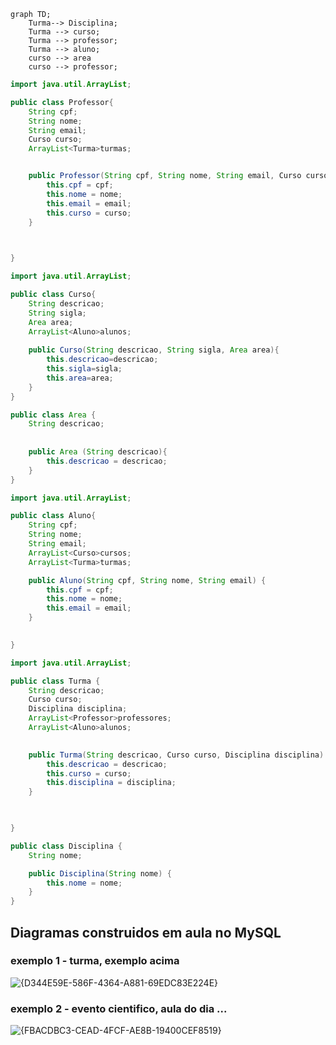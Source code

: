 ```mermaid
graph TD;
    Turma--> Disciplina;
    Turma --> curso;
    Turma --> professor;
    Turma --> aluno;
    curso --> area
    curso --> professor;

```

```.java
import java.util.ArrayList;

public class Professor{
    String cpf;
    String nome;
    String email;
    Curso curso;
    ArrayList<Turma>turmas;


    public Professor(String cpf, String nome, String email, Curso curso) {
        this.cpf = cpf;
        this.nome = nome;
        this.email = email;
        this.curso = curso;
    }

    

}
```

```.java
import java.util.ArrayList;

public class Curso{
    String descricao;
    String sigla;
    Area area;
    ArrayList<Aluno>alunos;
    
    public Curso(String descricao, String sigla, Area area){
        this.descricao=descricao;
        this.sigla=sigla;
        this.area=area;
    }
}
```
```.java
public class Area {
    String descricao;
   
  
    public Area (String descricao){
        this.descricao = descricao;
    }
}

```
```.java
import java.util.ArrayList;

public class Aluno{
    String cpf;
    String nome;
    String email;
    ArrayList<Curso>cursos;
    ArrayList<Turma>turmas;

    public Aluno(String cpf, String nome, String email) {
        this.cpf = cpf;
        this.nome = nome;
        this.email = email;
    }

    
}
```
```.java
import java.util.ArrayList;

public class Turma {
    String descricao;
    Curso curso;
    Disciplina disciplina;
    ArrayList<Professor>professores;
    ArrayList<Aluno>alunos;

    
    public Turma(String descricao, Curso curso, Disciplina disciplina) {
        this.descricao = descricao;
        this.curso = curso;
        this.disciplina = disciplina;
    }

    

}

```
```.java
public class Disciplina {
    String nome;

    public Disciplina(String nome) {
        this.nome = nome;
    }
}

```
## Diagramas construidos em aula no MySQL

### exemplo 1 - turma, exemplo acima
![{D344E59E-586F-4364-A881-69EDC83E224E}](https://github.com/user-attachments/assets/497b7051-3096-40d1-aa06-74ee0f20d8fb)

### exemplo 2 - evento cientifico, aula do dia ...
![{FBACDBC3-CEAD-4FCF-AE8B-19400CEF8519}](https://github.com/user-attachments/assets/22db905e-f565-43bd-9289-7ea9864dc17d)
